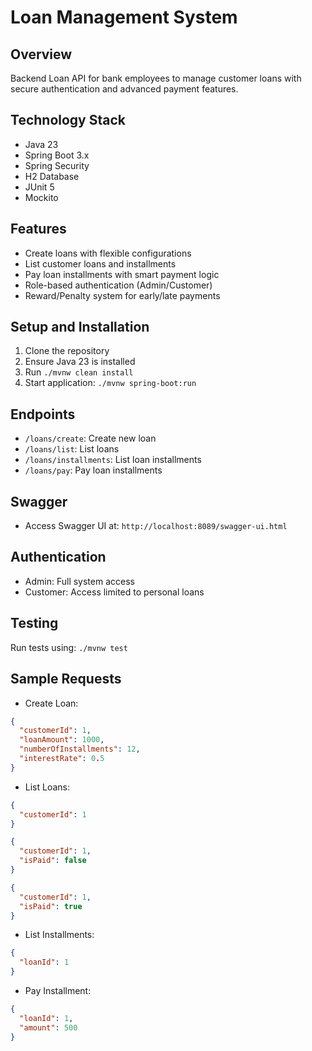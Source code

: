 # Loan Management System

## Overview
Backend Loan API for bank employees to manage customer loans with secure authentication and advanced payment features.

## Technology Stack
- Java 23
- Spring Boot 3.x
- Spring Security
- H2 Database
- JUnit 5
- Mockito

## Features
- Create loans with flexible configurations
- List customer loans and installments
- Pay loan installments with smart payment logic
- Role-based authentication (Admin/Customer)
- Reward/Penalty system for early/late payments

## Setup and Installation
1. Clone the repository
2. Ensure Java 23 is installed
3. Run `./mvnw clean install`
4. Start application: `./mvnw spring-boot:run`

## Endpoints
- `/loans/create`: Create new loan
- `/loans/list`: List loans
- `/loans/installments`: List loan installments
- `/loans/pay`: Pay loan installments

## Swagger
- Access Swagger UI at: `http://localhost:8089/swagger-ui.html`

## Authentication
- Admin: Full system access
- Customer: Access limited to personal loans

## Testing
Run tests using: `./mvnw test`

## Sample Requests
- Create Loan:
```json
{
  "customerId": 1,
  "loanAmount": 1000,
  "numberOfInstallments": 12,
  "interestRate": 0.5
}
```
- List Loans:
```json
{
  "customerId": 1
}
```
```json
{
  "customerId": 1,
  "isPaid": false
}
```
```json
{
  "customerId": 1,
  "isPaid": true
}
```
- List Installments:
```json
{
  "loanId": 1
}
```


- Pay Installment:
```json
{
  "loanId": 1,
  "amount": 500
}
```
